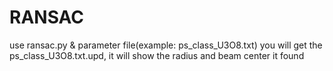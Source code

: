 # RANSAC
use ransac.py & parameter file(example: ps_class_U3O8.txt)
you will get the ps_class_U3O8.txt.upd, it will show the radius and beam center it found
